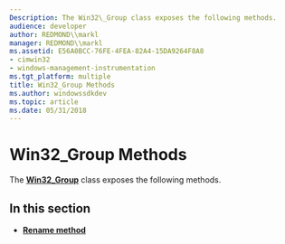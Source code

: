 ```yaml
---
Description: The Win32\_Group class exposes the following methods.
audience: developer
author: REDMOND\\markl
manager: REDMOND\\markl
ms.assetid: E56A0BCC-76FE-4FEA-82A4-15DA9264F8A8
- cimwin32
- windows-management-instrumentation
ms.tgt_platform: multiple
title: Win32_Group Methods
ms.author: windowssdkdev
ms.topic: article
ms.date: 05/31/2018
---
```


# Win32\_Group Methods

The [**Win32\_Group**](win32-group.md) class exposes the following methods.

## In this section

-   [**Rename method**](rename-method-in-class-win32-group.md)

 

 



